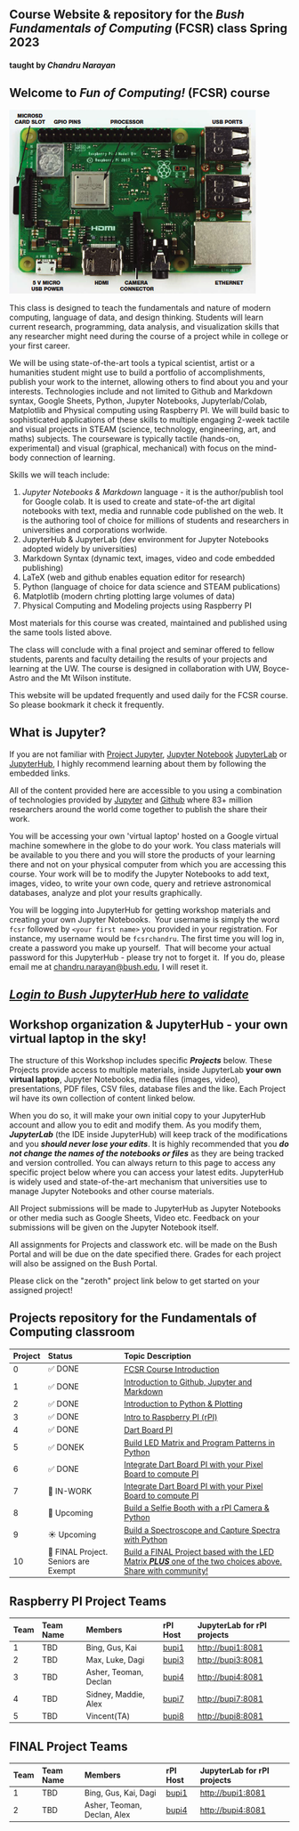 ## Course Website & repository for the ***Bush Fundamentals of Computing*** (FCSR) class Spring 2023 
#### taught by *Chandru Narayan*

## Welcome to ***Fun of Computing!*** (FCSR) course

![rpi](rpi.png)

This class is designed to teach the fundamentals and nature of modern computing, language of data, and design thinking. Students will learn current research, programming, data analysis, and visualization skills that any researcher might need during the course of a project while in college or your first career.

We will be using state-of-the-art tools a typical scientist, artist or a humanities student might use to build a portfolio of accomplishments, publish your work to the internet, allowing others to find about you and your interests. Technologies include and not limited to Github and Markdown syntax, Google Sheets, Python, Jupyter Notebooks, Jupyterlab/Colab, Matplotlib and Physical computing using Raspberry PI. We will build basic to sophisticated applications of these skills to multiple engaging 2-week tactile and visual projects in STEAM (science, technology, engineering, art, and maths) subjects. The courseware is typically tactile (hands-on, experimental) and visual (graphical, mechanical) with focus on the mind-body connection of learning.

Skills we will teach include:
1. *Jupyter Notebooks & Markdown* language - it is the author/publish tool for Google colab. It is used to create and state-of-the art digital notebooks with text, media and runnable code published on the web.  It is the authoring tool of choice for millions of students and researchers in universities and corporations worlwide.
1. JupyterHub & JupyterLab (dev environment for Jupyter Notebooks adopted widely by universities)
1. Markdown Syntax (dynamic text, images, video and code embedded publishing)
1. LaTeX (web and github enables equation editor for research)
1. Python (language of choice for data science and STEAM publications)
1. Matplotlib (modern chrting plotting large volumes of data)
1. Physical Computing and Modeling projects using Raspberry PI

Most materials for this course was created, maintained and published using the same tools listed above.

The class will conclude with a final project and seminar offered to fellow students, parents and faculty detailing the results of your projects and learning at the UW.  The course is designed in collaboration with UW, Boyce-Astro and the Mt Wilson institute.

This website will be updated frequently and used daily for the FCSR course. So please bookmark it check it frequently. 

## What is Jupyter?

If you are not familiar with [Project Jupyter](http://jupyter.org/), [Jupyter Notebook](https://jupyter.org/try-jupyter/retro/notebooks/?path=notebooks/Intro.ipynb) [JupyterLab](https://jupyter.org/try-jupyter/retro/notebooks/?path=notebooks/Intro.ipynb) or [JupyterHub](http://jupyter.org/hub), I highly recommend learning about them by following the embedded links.  

All of the content provided here are accessible to you using a combination of technologies provided by [Jupyter](http://jupyter.org/) and [Github](https://github.com/) where 83+ million researchers around the world come together to publish the share their work.  

You will be accessing your own 'virtual laptop' hosted on a Google virtual machine somewhere in the globe to do your work.  You class materials will be available to you there and you will store the products of your learning there and not on your physical computer from which you are accessing this course. Your work will be to modify the Jupyter Notebooks to add text, images, video, to write your own code, query and retrieve astronomical databases, analyze and plot your results graphically.

You will be logging into JupyterHub for getting workshop materials and creating your own Jupyter Notebooks.  Your username is simply the word ```fcsr``` followed by ```<your first name>``` you provided in your registration. For instance, my username would be ```fcsrchandru```. The first time you will log in, create a password you make up yourself.  That will become your actual password for this JupyterHub - please try not to forget it.  If you do, please email me at chandru.narayan@bush.edu, I will reset it.

## ***[Login to Bush JupyterHub here to validate](https://bushastrolab.com/hub/login)***

## Workshop organization & JupyterHub - your own virtual laptop in the sky!

The structure of this Workshop includes specific ***Projects*** below.  These Projects provide access to multiple materials, inside JupyterLab **your own virtual laptop**, Jupyter Notebooks, media files (images, video), presentations, PDF files, CSV files, database files and the like.  Each Project wil have its own collection of content linked below.  

When you do so, it will make your own initial copy to your JupyterHub account and allow you to edit and modify them.  As you modify them, ***JupyterLab*** (the IDE inside JupyterHub) will keep track of the modifications and you ***should never lose your edits***.  It is highly recommended that you ***do not change the names of the notebooks or files*** as they are being tracked and version controlled. You can always return to this page to access any specific project below where you can access your latest edits.  JupyterHub is widely used and state-of-the-art mechanism that universities use to manage Jupyter Notebooks and other course materials. 

All Project submissions will be made to JupyterHub as Jupyter Notebooks or other media such as Google Sheets, Video etc. Feedback on your submissions will be given on the Jupyter Notebook itself. 

All assignments for Projects and classwork etc. will be made on the Bush Portal and will be due on the date specified there. Grades for each project will also be assigned on the Bush Portal.

Please click on the "zeroth" project link below to get started on your assigned project!

## Projects repository for the Fundamentals of Computing classroom

Project|Status|Topic Description
:---|:---|:---
0| ✅ DONE|<a href="https://chandrunarayan.github.io/fcsr/projects/intro_to_fcsr" target="_blank">FCSR Course Introduction</a>
1| ✅ DONE|<a href="https://chandrunarayan.github.io/fcsr/projects/intro_to_jupyter" target="_blank">Introduction to Github, Jupyter and Markdown</a>
2| ✅ DONE|<a href="https://chandrunarayan.github.io/fcsr/projects/intro_to_python" target="_blank">Introduction to Python & Plotting</a>
3| ✅ DONE|<a href="https://chandrunarayan.github.io/fcsr/projects/intro_to_rpi" target="_blank">Intro to Raspberry PI (rPI)</a>
4| ✅ DONE|<a href="https://chandrunarayan.github.io/fcsr/projects/dart_board_pi" target="_blank">Dart Board PI</a>
5| ✅ DONEK|<a href="https://chandrunarayan.github.io/fcsr/projects/rpi_led_string" target="_blank">Build LED Matrix and Program Patterns in Python</a>
6| ✅ DONE|<a href="https://chandrunarayan.github.io/fcsr/projects/dart_board_pi" target="_blank">Integrate Dart Board PI with your Pixel Board to compute PI</a>
7| 🤖 IN-WORK|<a href="https://chandrunarayan.github.io/fcsr/projects/dart_board_pi" target="_blank">Integrate Dart Board PI with your Pixel Board to compute PI</a>
8| 🤖 Upcoming|<a href="https://chandrunarayan.github.io/fcsr/projects/selfie_booth" target="_blank">Build a Selfie Booth with a rPI Camera & Python</a>
9| ☀️ Upcoming|<a href="https://chandrunarayan.github.io/fcsr/projects/rpi_spectroscope" target="_blank">Build a Spectroscope and Capture Spectra with Python</a>
10| 🎉 FINAL Project. Seniors are Exempt|<a href="https://chandrunarayan.github.io/fcsr" target="_blank">Build a FINAL Project based with the LED Matrix ***PLUS*** one of the two choices above. Share with community!</a>

## Raspberry PI Project Teams

Team|Team Name|Members|rPI Host|JupyterLab for rPI projects
:---|:---|:---|:---|:---
1| TBD|Bing, Gus, Kai|[bupi1](http://bupi1)|[http://bupi1:8081](http://bupi1:8081)
2| TBD|Max, Luke, Dagi|[bupi3](http://bupi3)|[http://bupi3:8081](http://bupi3:8081)
3| TBD|Asher, Teoman, Declan|[bupi4](http://bupi4)|[http://bupi4:8081](http://bupi4:8081)
4| TBD|Sidney, Maddie, Alex|[bupi7](http://bupi7)|[http://bupi7:8081](http://bupi7:8081)
5| TBD|Vincent(TA)|[bupi8](http://bupi8)|[http://bupi8:8081](http://bupi8:8081)

## FINAL Project Teams

Team|Team Name|Members|rPI Host|JupyterLab for rPI projects
:---|:---|:---|:---|:---
1| TBD|Bing, Gus, Kai, Dagi|[bupi1](http://bupi1)|[http://bupi1:8081](http://bupi1:8081)
2| TBD|Asher, Teoman, Declan, Alex|[bupi4](http://bupi4)|[http://bupi4:8081](http://bupi4:8081)
